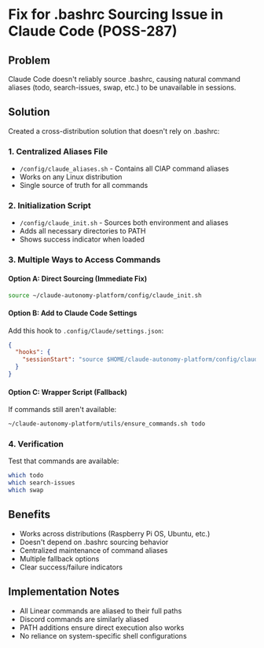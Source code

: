 # Fix for .bashrc Sourcing Issue in Claude Code (POSS-287)

## Problem
Claude Code doesn't reliably source .bashrc, causing natural command aliases (todo, search-issues, swap, etc.) to be unavailable in sessions.

## Solution
Created a cross-distribution solution that doesn't rely on .bashrc:

### 1. Centralized Aliases File
- `/config/claude_aliases.sh` - Contains all ClAP command aliases
- Works on any Linux distribution
- Single source of truth for all commands

### 2. Initialization Script
- `/config/claude_init.sh` - Sources both environment and aliases
- Adds all necessary directories to PATH
- Shows success indicator when loaded

### 3. Multiple Ways to Access Commands

#### Option A: Direct Sourcing (Immediate Fix)
```bash
source ~/claude-autonomy-platform/config/claude_init.sh
```

#### Option B: Add to Claude Code Settings
Add this hook to `.config/Claude/settings.json`:
```json
{
  "hooks": {
    "sessionStart": "source $HOME/claude-autonomy-platform/config/claude_init.sh"
  }
}
```

#### Option C: Wrapper Script (Fallback)
If commands still aren't available:
```bash
~/claude-autonomy-platform/utils/ensure_commands.sh todo
```

### 4. Verification
Test that commands are available:
```bash
which todo
which search-issues
which swap
```

## Benefits
- Works across distributions (Raspberry Pi OS, Ubuntu, etc.)
- Doesn't depend on .bashrc sourcing behavior
- Centralized maintenance of command aliases
- Multiple fallback options
- Clear success/failure indicators

## Implementation Notes
- All Linear commands are aliased to their full paths
- Discord commands are similarly aliased
- PATH additions ensure direct execution also works
- No reliance on system-specific shell configurations